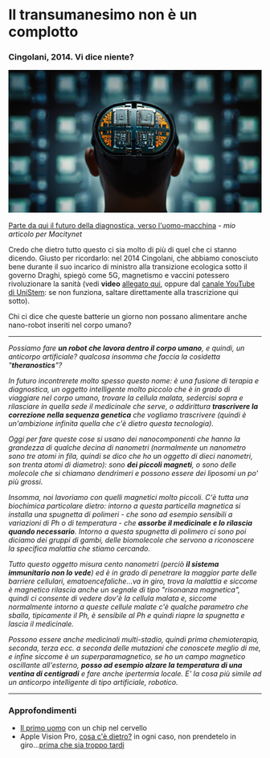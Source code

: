 # Il transumanesimo non è un complotto

### Cingolani, 2014. Vi dice niente?

![immagine stilizzata di un chip nel cervello](/img/chip-cervello.jpeg)

[Parte da qui il futuro della diagnostica, verso l'uomo-macchina](https://www.macitynet.it/e-italiana-la-prima-batteria-commestibile-al-mondo/) - *mio articolo per Macitynet*

Credo che dietro tutto questo ci sia molto di più di quel che ci stanno dicendo. Giusto per ricordarlo: nel 2014 Cingolani, che abbiamo conosciuto bene durante il suo incarico di ministro alla transizione ecologica sotto il governo Draghi, spiegò come 5G, magnetismo e vaccini potessero rivoluzionare la sanità (vedi **video** [allegato qui](https://t.me/yuridiprodo/39), oppure dal [canale YouTube di UniStem](https://www.youtube.com/watch?v=Alh2LDdpH9w): se non funziona, saltare direttamente alla trascrizione qui sotto).

Chi ci dice che queste batterie un giorno non possano alimentare anche nano-robot inseriti nel corpo umano?

---

*Possiamo fare **un robot che lavora dentro il corpo umano**, e quindi, un anticorpo artificiale? qualcosa insomma che faccia la cosìdetta "**theranostics**"?*

*In futuro incontrerete molto spesso questo nome: è una fusione di terapia e diagnostica, un oggetto intelligente molto piccolo che è in grado di viaggiare nel corpo umano, trovare la cellula malata, sedercisi sopra e rilasciare in quella sede il medicinale che serve, o addirittura **trascrivere la correzione nella sequenza genetica** che vogliamo trascrivere (quindi è un'ambizione infinita quella che c'è dietro questa tecnologia).*

*Oggi per fare queste cose si usano dei nanocomponenti che hanno la grandezza di qualche decina di nanometri (normalmente un nanometro sono tre atomi in fila, quindi se dico che ho un oggetto di dieci nanometri, son trenta atomi di diametro): sono **dei piccoli magneti**, o sono delle molecole che si chiamano dendrimeri e possono essere dei liposomi un po' più grossi.*

*Insomma, noi lavoriamo con quelli magnetici molto piccoli. C'è tutta una biochimica particolare dietro: intorno a questa particella magnetica si installa una spugnetta di polimeri - che sono ad esempio sensibili a variazioni di Ph o di temperatura - che **assorbe il medicinale e lo rilascia quando necessario**. Intorno a questa spugnetta di polimero ci sono poi diciamo dei gruppi di gambi, delle biomolecole che servono a riconoscere la specifica malattia che stiamo cercando.*

*Tutto questo oggetto misura cento nanometri (perciò **il sistema immunitario non lo vede**) ed è in grado di penetrare la maggior parte delle barriere cellulari, ematoencefaliche...va in giro, trova la malattia e siccome è magnetico rilascia anche un segnale di tipo "risonanza magnetica", quindi ci consente di vedere dov'è la cellula malata e, siccome normalmente intorno a queste cellule malate c'è qualche parametro che sballa, tipicamente il Ph, è sensibile al Ph e quindi riapre la spugnetta e lascia il medicinale.*

*Possono essere anche medicinali multi-stadio, quindi prima chemioterapia, seconda, terza ecc. a seconda delle mutazioni che conoscete meglio di me, e infine siccome è un superparamagnetico, se ho un campo magnetico oscillante all'esterno, **posso ad esempio alzare la temperatura di una ventina di centigradi** e fare anche ipertermia locale. E' la cosa più simile ad un anticorpo intelligente di tipo artificiale, robotico.*

---

### Approfondimenti
- [Il primo uomo](/articles/2024-01-31-primo-uomo-chip-cervello.html) con un chip nel cervello
- Apple Vision Pro, [cosa c'è dietro?](/articles/2023-06-06-behind-the-apple-vision-pro.html) in ogni caso, non prendetelo in giro...[prima che sia troppo tardi](/articles/2023-06-06-non-prendete-in-giro-apple-vision-pro.html)